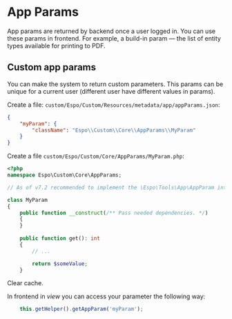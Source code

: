 # App Params

App params are returned by backend once a user logged in. You can use these params in frontend. For example, a build-in param — the list of entity types available for printing to PDF.

## Custom app params

You can make the system to return custom parameters. This params can be unique for a current user (different user have different values in params).

Create a file: `custom/Espo/Custom/Resources/metadata/app/appParams.json`:

```json
{
    "myParam": {
        "className": "Espo\\Custom\\Core\\AppParams\\MyParam"
    }
}
```

Create a file `custom/Espo/Custom/Core/AppParams/MyParam.php`:

```php
<?php
namespace Espo\Custom\Core\AppParams;

// As of v7.2 recommended to implement the \Espo\Tools\App\AppParam interface.

class MyParam
{
    public function __construct(/** Pass needed dependencies. */)
    {
    }
    
    public function get(): int
    {
        // ...

        return $someValue;
    }
```

Clear cache.

In frontend in *view* you can access your parameter the following way:

```js
    this.getHelper().getAppParam('myParam');
```
